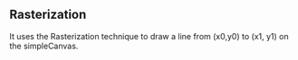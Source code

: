 ## Rasterization 
It uses the Rasterization technique to draw a line from (x0,y0) to (x1, y1) on the simpleCanvas. 
